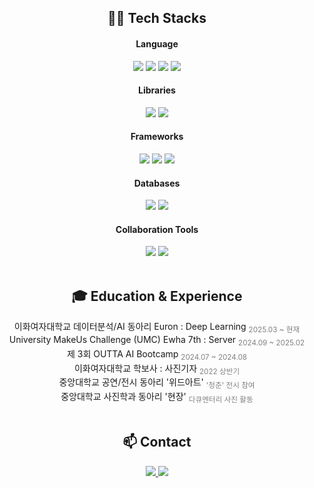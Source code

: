 <!-- 💻 Tech Stacks Section -->
<div align="center">

<h2>🧑‍💻 Tech Stacks</h2>

<h4>Language</h4>
<img src="https://img.shields.io/badge/Java-E76F00?style=flat&logo=java&logoColor=white"/>
<img src="https://img.shields.io/badge/C-336699?style=flat&logo=c&logoColor=white"/>
<img src="https://img.shields.io/badge/C++-4F6DB0?style=flat&logo=c%2B%2B&logoColor=white"/>
<img src="https://img.shields.io/badge/Python-4077AD?style=flat&logo=python&logoColor=white"/>

<h4>Libraries</h4>
<img src="https://img.shields.io/badge/NumPy-4E7DBA?style=flat&logo=numpy&logoColor=white"/>
<img src="https://img.shields.io/badge/PyTorch-E85A39?style=flat&logo=pytorch&logoColor=white"/>

<h4>Frameworks</h4>
<img src="https://img.shields.io/badge/Spring-61BC64?style=flat&logo=spring&logoColor=white"/>
<img src="https://img.shields.io/badge/Spring_Boot-54B97C?style=flat&logo=springboot&logoColor=white"/>
<img src="https://img.shields.io/badge/Spring_Security-3A9A74?style=flat&logo=springsecurity&logoColor=white"/>

<h4>Databases</h4>
<img src="https://img.shields.io/badge/MySQL-4079AD?style=flat&logo=mysql&logoColor=white"/>
<img src="https://img.shields.io/badge/Redis-BF2A30?style=flat&logo=redis&logoColor=white"/>

<h4>Collaboration Tools</h4>
<img src="https://img.shields.io/badge/GitHub-24292F?style=flat&logo=github&logoColor=white"/>
<img src="https://img.shields.io/badge/Git-E84E31?style=flat&logo=git&logoColor=white"/>

</div>

<br/>

<!-- 🎓 Education & Experience Section -->
<div align="center">
  <h2>🎓 Education & Experience</h2>
  이화여자대학교 데이터분석/AI 동아리 Euron : Deep Learning  <sub><span style="color:gray">2025.03 ~ 현재</span></sub><br>
  University MakeUs Challenge (UMC) Ewha 7th : Server  <sub><span style="color:gray">2024.09 ~ 2025.02</span></sub><br>
  제 3회 OUTTA AI Bootcamp  <sub><span style="color:gray">2024.07 ~ 2024.08</span></sub><br>
  이화여자대학교 학보사 : 사진기자  <sub><span style="color:gray">2022 상반기</span></sub><br>
  중앙대학교 공연/전시 동아리 '위드아트'  <sub><span style="color:gray">'청춘' 전시 참여</span></sub><br>
  중앙대학교 사진학과 동아리 '현장'  <sub><span style="color:gray">다큐멘터리 사진 활동</span></sub>

</div>



<br/>

<!-- 📫 Contact Section -->
<div align="center">

<h2>📫 Contact</h2>
<a href="mailto:hhongyeahh@gmail.com">
  <img src="https://img.shields.io/badge/email-hhongyeahh@gmail.com-0078D4?style=flat&logo=gmail&logoColor=white"/>
</a>
<a href="https://hhongyeahh.tistory.com">
  <img src="https://img.shields.io/badge/Tech_Blog-Tistory-FF6C63?style=flat&logo=blogger&logoColor=white"/>
</a>

</div>

